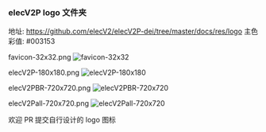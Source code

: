 ### elecV2P logo 文件夹

地址: https://github.com/elecV2/elecV2P-dei/tree/master/docs/res/logo
主色彩值: #003153

favicon-32x32.png
![favicon-32x32](https://raw.githubusercontent.com/elecV2/elecV2P-dei/master/docs/res/logo/favicon-32x32.png)

elecV2P-180x180.png
![elecV2P-180x180](https://raw.githubusercontent.com/elecV2/elecV2P-dei/master/docs/res/logo/elecV2P-180x180.png)

elecV2PBR-720x720.png
![elecV2PBR-720x720](https://raw.githubusercontent.com/elecV2/elecV2P-dei/master/docs/res/logo/elecV2PBR-720x720.png)

elecV2Pall-720x720.png
![elecV2Pall-720x720](https://raw.githubusercontent.com/elecV2/elecV2P-dei/master/docs/res/logo/elecV2Pall-720x720.png)

欢迎 PR 提交自行设计的 logo 图标